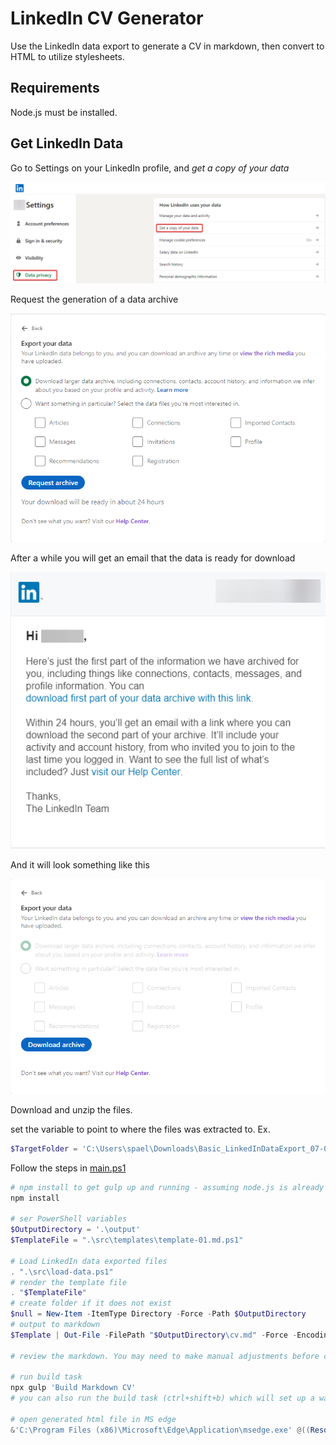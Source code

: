 # LinkedIn CV Generator

Use the LinkedIn data export to generate a CV in markdown, then convert to HTML to utilize stylesheets.

## Requirements

Node.js must be installed.

## Get LinkedIn Data

Go to Settings on your LinkedIn profile, and _get a copy of your data_

![get data](./media/getcopy.png)

Request the generation of a data archive

![request data](./media/request_archive.png)

After a while you will get an email that the data is ready for download

![get data](./media/email.png)

And it will look something like this

![get data](./media/download_archive.png)

Download and unzip the files. 

set the variable to point to where the files was extracted to. Ex.

```powershell
$TargetFolder = 'C:\Users\spael\Downloads\Basic_LinkedInDataExport_07-05-2023'
```

Follow the steps in [main.ps1](/src/main.ps1)

```powershell
# npm install to get gulp up and running - assuming node.js is already installed
npm install

# ser PowerShell variables
$OutputDirectory = '.\output'
$TemplateFile = ".\src\templates\template-01.md.ps1"

# Load LinkedIn data exported files
. ".\src\load-data.ps1"
# render the template file
. "$TemplateFile"
# create folder if it does not exist
$null = New-Item -ItemType Directory -Force -Path $OutputDirectory
# output to markdown
$Template | Out-File -FilePath "$OutputDirectory\cv.md" -Force -Encoding utf8

# review the markdown. You may need to make manual adjustments before continuing

# run build task
npx gulp 'Build Markdown CV'
# you can also run the build task (ctrl+shift+b) which will set up a watcher that automatically converts the markdown to html when the markdown is changed (triggers on save)

# open generated html file in MS edge
&'C:\Program Files (x86)\Microsoft\Edge\Application\msedge.exe' @((Resolve-Path -Path ".\output\cv.html").Path)
```
